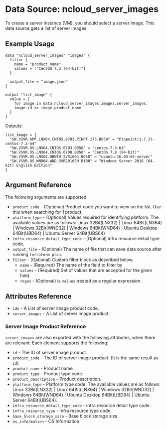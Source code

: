 # Data Source: ncloud_server_images

To create a server instance (VM), you should select a server image. This data source gets a list of server images.

## Example Usage

```hcl
data "ncloud_server_images" "images" {
  filter {
    name = "product_name"
    values = ["CentOS 7.3 (64-bit)"]
  }

  output_file = "image.json" 
}

output "list_image" {
  value = {
    for image in data.ncloud_server_images.images.server_images:
    image.id => image.product_name
  }
}
```

Outputs: 
```hcl
list_image = {
  "SW.VSVR.APP.LNX64.CNTOS.0703.PINPT.173.B050" = "Pinpoint(1.7.3)-centos-7.3-64"
  "SW.VSVR.OS.LNX64.CNTOS.0703.B050" = "centos-7.3-64"
  "SW.VSVR.OS.LNX64.CNTOS.0708.B050" = "CentOS 7.8 (64-bit)"
  "SW.VSVR.OS.LNX64.UBNTU.SVR1604.B050" = "ubuntu-16.04-64-server"
  "SW.VSVR.OS.WND64.WND.SVR2016EN.B100" = "Windows Server 2016 (64-bit) English Edition"
}
```

## Argument Reference

The following arguments are supported:

* `product_code` - (Optional) Product code you want to view on the list. Use this when searching for 1 product.
* `platform_type` - (Optional) Values required for identifying platform.
  The available values are as follows: Linux 32Bit(LNX32) | Linux 64Bit(LNX64) | Windows 32Bit(WND32) | Windows 64Bit(WND64) | Ubuntu Desktop 64Bit(UBD64) | Ubuntu Server 64Bit(UBS64)
* `infra_resource_detail_type_code` - (Optional) infra resource detail type code.
* `output_file` - (Optional) The name of file that can save data source after running `terraform plan`.
* `filter` - (Optional) Custom filter block as described below.
  * `name` - (Required) The name of the field to filter by
  * `values` - (Required) Set of values that are accepted for the given field.
  * `regex` - (Optional) is `values` treated as a regular expression.

## Attributes Reference

* `ids` - A List of server image product code.
* `server_images` - A List of server image product.

### Server Image Product Reference

`server_images` are also exported with the following attributes, when there are relevant: Each element supports the following:

* `id` - The ID of server image product.
* `product_code` - The ID of server image product. (It is the same result as `id`)
* `product_name` - Product name.
* `product_type` - Product type code.
* `product_description` - Product description.
* `platform_type` - Platform type code.
    The available values are as follows: Linux 32Bit(LNX32) | Linux 64Bit(LNX64) | Windows 32Bit(WND32) | Windows 64Bit(WND64) | Ubuntu Desktop 64Bit(UBD64) | Ubuntu Server 64Bit(UBS64).
* `infra_resource_detail_type_code` - infra resource detail type code.
* `infra_resource_type` - Infra resource type code.
* `base_block_storage_size` - Base block storage size.
* `os_information` - OS Information.
